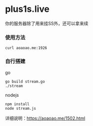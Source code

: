 # plus1s.live
你的服务器除了用来挂SS外，还可以拿来续

### 使用方法
```
curl aoaoao.me:1926
```

### 自行搭建

go

```
go build stream.go
./stream
```

nodejs

```
npm install
node stream.js
```

详细说明：https://aoaoao.me/1502.html
